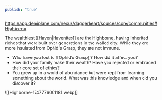 ```yaml
---
publish: "true"
---
```

https://app.demiplane.com/nexus/daggerheart/sources/core/communities#Highborne

The wealthiest [[Haven|Havenites]] are the Highborne, having inherited riches that were built over generations in the walled city. While they are more insulated from Ophid's Grasp, they are not immune.

* Who have you lost to [[Ophid's Grasp]]? How did it affect you?
* How did your family make their wealth? Have you rejected or embraced their core set of ethics?
* You grew up in a world of abundance but were kept from learning something about the world. What was this knowledge and when did you discover it?

 ![[Highborne-1747776001181.webp]]